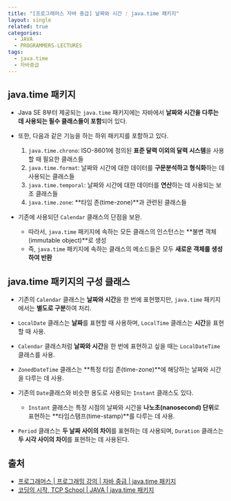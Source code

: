 ```yaml
---
title: "[프로그래머스 자바 중급] 날짜와 시간 : java.time 패키지"
layout: single
related: true
categories:
  - JAVA
  - PROGRAMMERS-LECTURES
tags:
  - java.time
  - 자바중급
---
```


## java.time 패키지
- Java SE 8부터 제공되는 `java.time` 패키지에는 자바에서 **날짜와 시간을 다루는 데 사용되는 필수 클래스들이 포함**되어 있다.

- 또한, 다음과 같은 기능을 하는 하위 패키지를 포함하고 있다.
  1. `java.time.chrono`: ISO-8601에 정의된 **표준 달력 이외의 달력 시스템**을 사용할 때 필요한 클래스들
  2. `java.time.format`: 날짜와 시간에 대한 데이터를 **구문분석하고 형식화**하는 데 사용되는 클래스들
  3. `java.time.temporal`: 날짜와 시간에 대한 데이터를 **연산**하는 데 사용되는 보조 클래스들
  4. `java.time.zone`: **타임 존(time-zone)**과 관련된 클래스들

- 기존에 사용되던 `Calendar` 클래스의 단점을 보완.
  - 따라서, `java.time` 패키지에 속하는 모든 클래스의 인스턴스는 **불변 객체(immutable object)**로 생성
  - 즉, `java.time` 패키지에 속하는 클래스의 메소드들은 모두 **새로운 객체를 생성하여 반환**

## java.time 패키지의 구성 클래스
- 기존의 `Calendar` 클래스는 **날짜와 시간**을 한 번에 표현했지만, `java.time` 패키지에서는 **별도로 구분**하여 처리.
- `LocalDate` 클래스는 **날짜**를 표현할 때 사용하며, `LocalTime` 클래스는 **시간**을 표현할 때 사용.
- `Calendar` 클래스처럼 **날짜와 시간**을 한 번에 표현하고 싶을 때는 `LocalDateTime` 클래스를 사용.

- `ZonedDateTime` 클래스는 **특정 타임 존(time-zone)**에 해당하는 날짜와 시간을 다루는 데 사용.
- 기존의 `Date`클래스와 비슷한 용도로 사용되는 `Instant` 클래스도 있다.
  - `Instant` 클래스는 특정 시점의 날짜와 시간을 **나노초(nanosecond) 단위**로 표현하는 **타임스탬프(time-stamp)**를 다루는 데 사용.
- `Period` 클래스는 **두 날짜 사이의 차이**를 표현하는 데 사용되며, `Duration` 클래스는 **두 시각 사이의 차이**를 표현하는 데 사용된다.

## 출처
- [프로그래머스 \| 프로그래밍 강의 \| 자바 중급 \| java.time 패키지](https://programmers.co.kr/learn/courses/9/lessons/265)
- [코딩의 시작, TCP School \| JAVA \| java.time 패키지](https://www.tcpschool.com/java/java_time_javaTime)
